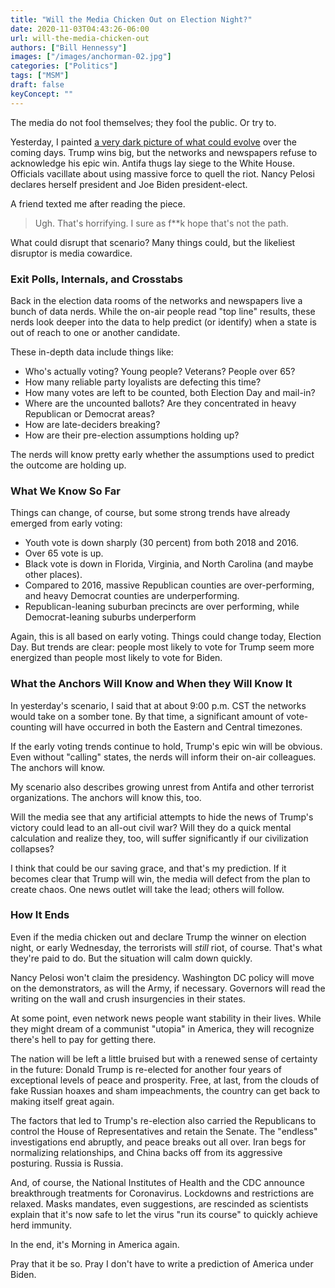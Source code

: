 ```yaml
---
title: "Will the Media Chicken Out on Election Night?"
date: 2020-11-03T04:43:26-06:00
url: will-the-media-chicken-out
authors: ["Bill Hennessy"]
images: ["/images/anchorman-02.jpg"]
categories: ["Politics"]
tags: ["MSM"]
draft: false
keyConcept: ""
---
```


The media do not fool themselves; they fool the public. Or try to.

Yesterday, I painted [a very dark picture of what could evolve](https://hennessysview.com/its-election-and-heres-whats-going-to-happen/) over the coming days. Trump wins big, but the networks and newspapers refuse to acknowledge his epic win. Antifa thugs lay siege to the White House. Officials vacillate about using massive force to quell the riot. Nancy Pelosi declares herself president and Joe Biden president-elect. 

A friend texted me after reading the piece. 

> Ugh. That's horrifying. I sure as f**k hope that's not the path. 

What could disrupt that scenario? Many things could, but the likeliest disruptor is media cowardice. 

### Exit Polls, Internals, and Crosstabs

Back in the election data rooms of the networks and newspapers live a bunch of data nerds. While the on-air people read "top line" results, these nerds look deeper into the data to help predict (or identify) when a state is out of reach to one or another candidate. 

These in-depth data include things like:

* Who's actually voting? Young people? Veterans? People over 65?
* How many reliable party loyalists are defecting this time?
* How many votes are left to be counted, both Election Day and mail-in?
* Where are the uncounted ballots? Are they concentrated in heavy Republican or Democrat areas?
* How are late-deciders breaking?
* How are their pre-election assumptions holding up? 

The nerds will know pretty early whether the assumptions used to predict the outcome are holding up. 

### What We Know So Far

Things can change, of course, but some strong trends have already emerged from early voting:

* Youth vote is down sharply (30 percent) from both 2018 and 2016.
* Over 65 vote is up.
* Black vote is down in Florida, Virginia, and North Carolina (and maybe other places).
* Compared to 2016, massive Republican counties are over-performing, and heavy Democrat counties are underperforming.
* Republican-leaning suburban precincts are over performing, while Democrat-leaning suburbs underperform

Again, this is all based on early voting. Things could change today, Election Day. But trends are clear: people most likely to vote for Trump seem more energized than people most likely to vote for Biden. 

### What the Anchors Will Know and When they Will Know It

In yesterday's scenario, I said that at about 9:00 p.m. CST the networks would take on a somber tone. By that time, a significant amount of vote-counting will have occurred in both the Eastern and Central timezones. 

If the early voting trends continue to hold, Trump's epic win will be obvious. Even without "calling" states, the nerds will inform their on-air colleagues. The anchors will know. 

My scenario also describes growing unrest from Antifa and other terrorist organizations. The anchors will know this, too. 

Will the media see that any artificial attempts to hide the news of Trump's victory could lead to an all-out civil war? Will they do a quick mental calculation and realize they, too, will suffer significantly if our civilization collapses?

I think that could be our saving grace, and that's my prediction. If it becomes clear that Trump will win, the media will defect from the plan to create chaos. One news outlet will take the lead; others will follow. 

### How It Ends

Even if the media chicken out and declare Trump the winner on election night, or early Wednesday, the terrorists will *still* riot, of course. That's what they're paid to do. But the situation will calm down quickly. 

Nancy Pelosi won't claim the presidency. Washington DC policy will move on the demonstrators, as will the Army, if necessary. Governors will read the writing on the wall and crush insurgencies in their states. 

At some point, even network news people want stability in their lives. While they might dream of a communist "utopia" in America, they will recognize there's hell to pay for getting there.

The nation will be left a little bruised but with a renewed sense of certainty in the future: Donald Trump is re-elected for another four years of exceptional levels of peace and prosperity. Free, at last, from the clouds of fake Russian hoaxes and sham impeachments, the country can get back to making itself great again. 

The factors that led to Trump's re-election also carried the Republicans to control the House of Representatives and retain the Senate. The "endless" investigations end abruptly, and peace breaks out all over. Iran begs for normalizing relationships, and China backs off from its aggressive posturing. Russia is Russia. 

And, of course, the National Institutes of Health and the CDC announce breakthrough treatments for Coronavirus. Lockdowns and restrictions are relaxed. Masks mandates, even suggestions, are rescinded as scientists explain that it's now safe to let the virus "run its course" to quickly achieve herd immunity. 

In the end, it's Morning in America again. 

Pray that it be so. Pray I don't have to write a prediction of America under Biden. 

